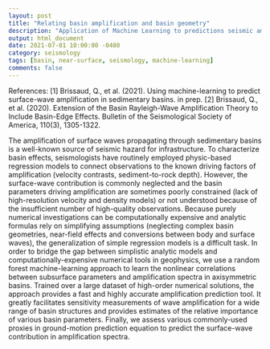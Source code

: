 ```yaml
---
layout: post
title: "Relating basin amplification and basin geometry"
description: "Application of Machine Learning to predictions seismic amplification in sedimentary basins"
output: html_document
date: 2021-07-01 10:00:00 -0400
category: seismology
tags: [basin, near-surface, seismology, machine-learning]
comments: false
---
```


References:
[1] Brissaud, Q., et al. (2021). Using machine-learning to predict surface-wave amplification in sedimentary basins. in prep.
[2] Brissaud, Q., et al. (2020). Extension of the Basin Rayleigh-Wave Amplification Theory to Include Basin-Edge Effects. Bulletin of the Seismological Society of America, 110(3), 1305-1322.

The amplification of surface waves propagating through sedimentary basins is a well-known source of seismic hazard for infrastructure. To characterize basin effects, seismologists have routinely employed physic-based regression models to connect observations to the known driving factors of amplification (velocity contrasts, sediment-to-rock depth). However, the surface-wave contribution is commonly neglected and the basin parameters driving amplification are sometimes poorly constrained (lack of high-resolution velocity and density models) or not understood because of the insufficient number of high-quality observations. Because purely numerical investigations can be computationally expensive and analytic formulas rely on simplifying assumptions (neglecting complex basin geometries, near-field effects and conversions between body and surface waves), the generalization of simple regression models is a difficult task. In order to bridge the gap between simplistic analytic models and computationally-expensive numerical tools in geophysics, we use a random forest machine-learning approach to learn the nonlinear correlations between subsurface parameters and amplification spectra in axisymmetric basins. Trained over a large dataset of high-order numerical solutions, the approach provides a fast and highly accurate amplification prediction tool. It greatly facilitates sensitivity measurements of wave amplification for a wide range of basin structures and provides estimates of the relative importance of various basin parameters. Finally, we assess various commonly-used proxies in ground-motion prediction equation to predict the surface-wave contribution in amplification spectra.

<object 
  data="/images/Brissaud_RF_SW_AGU_2019.pdf" 
  width="1000" 
  height="1000" 
  type="application/pdf"></object>